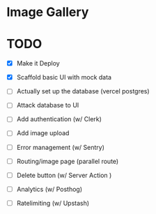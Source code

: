 # Image Gallery

# TODO
- [x] Make it Deploy
- [x] Scaffold basic UI with mock data
- [ ] Actually set up the database (vercel postgres)
- [ ] Attack database to UI
- [ ] Add authentication (w/ Clerk)
- [ ] Add image upload
- [ ] Error management (w/ Sentry)
- [ ] Routing/image page (parallel route)
- [ ] Delete button (w/ Server Action )
- [ ] Analytics (w/ Posthog)
- [ ] Ratelimiting (w/ Upstash)

